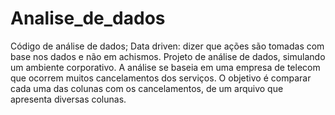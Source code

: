 # Analise_de_dados
Código de análise de dados;
Data driven: dizer que ações são tomadas com base nos dados e não em achismos.
Projeto de análise de dados, simulando um ambiente corporativo. A análise se baseia em uma empresa de telecom que ocorrem muitos cancelamentos dos serviços. O objetivo é comparar cada uma das colunas com os cancelamentos, de um arquivo que apresenta diversas colunas. 
